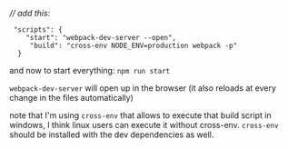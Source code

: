 *// add this:*
```
 "scripts": {
    "start": "webpack-dev-server --open",
     "build": "cross-env NODE_ENV=production webpack -p"
  }
```
  
  and now to start everything: `npm run start`
 
 `webpack-dev-server` will open up in the browser (it also reloads at every change in the files automatically)
  
  note that I'm using `cross-env` that allows to execute that build script in windows, I think linux users can execute it without cross-env.
  `cross-env` should be installed with the dev dependencies as well.
 
